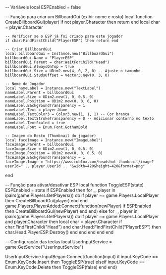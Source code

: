 -- Variáveis
local ESPEnabled = false

-- Função para criar um BillboardGui (exibir nome e rosto)
local function CreateBillboardGui(player)
    if not player.Character then return end
    local char = player.Character

    -- Verificar se o ESP já foi criado para este jogador
    if char:FindFirstChild("PlayerESP") then return end

    -- Criar BillboardGui
    local billboardGui = Instance.new("BillboardGui")
    billboardGui.Name = "PlayerESP"
    billboardGui.Parent = char:WaitForChild("Head")
    billboardGui.AlwaysOnTop = true
    billboardGui.Size = UDim2.new(4, 0, 2, 0) -- Ajuste o tamanho
    billboardGui.StudsOffset = Vector3.new(0, 3, 0)

    -- Nome do Jogador
    local nameLabel = Instance.new("TextLabel")
    nameLabel.Parent = billboardGui
    nameLabel.Size = UDim2.new(1, 0, 0.5, 0)
    nameLabel.Position = UDim2.new(0, 0, 0, 0)
    nameLabel.BackgroundTransparency = 1
    nameLabel.Text = player.Name
    nameLabel.TextColor3 = Color3.new(1, 1, 1) -- Cor branca
    nameLabel.TextStrokeTransparency = 0 -- Adicionar contorno no texto
    nameLabel.TextScaled = true
    nameLabel.Font = Enum.Font.GothamBold

    -- Imagem do Rosto (Thumbnail do jogador)
    local faceImage = Instance.new("ImageLabel")
    faceImage.Parent = billboardGui
    faceImage.Size = UDim2.new(1, 0, 0.5, 0)
    faceImage.Position = UDim2.new(0, 0, 0.5, 0)
    faceImage.BackgroundTransparency = 1
    faceImage.Image = "https://www.roblox.com/headshot-thumbnail/image?userId=" .. player.UserId .. "&width=420&height=420&format=png"
end

-- Função para ativar/desativar ESP
local function ToggleESP(state)
    ESPEnabled = state
    if ESPEnabled then
        for _, player in ipairs(game.Players:GetPlayers()) do
            if player ~= game.Players.LocalPlayer then
                CreateBillboardGui(player)
            end
        end
        game.Players.PlayerAdded:Connect(function(newPlayer)
            if ESPEnabled then
                CreateBillboardGui(newPlayer)
            end
        end)
    else
        for _, player in ipairs(game.Players:GetPlayers()) do
            if player ~= game.Players.LocalPlayer and player.Character then
                local char = player.Character
                if char:FindFirstChild("Head") and char.Head:FindFirstChild("PlayerESP") then
                    char.Head.PlayerESP:Destroy()
                end
            end
        end
    end
end

-- Configuração das teclas
local UserInputService = game:GetService("UserInputService")

UserInputService.InputBegan:Connect(function(input)
    if input.KeyCode == Enum.KeyCode.Insert then
        ToggleESP(true)
    elseif input.KeyCode == Enum.KeyCode.Delete then
        ToggleESP(false)
    end
end)
